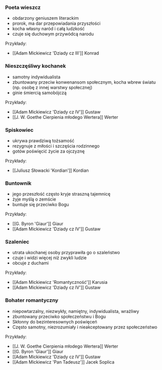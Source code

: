 ### Poeta wieszcz
- obdarzony geniuszem literackim
- prorok, ma dar przepowiadania przyszłości
- kocha własny naród i całą ludzkość
- czuje się duchowym przywódcą narodu

Przykłady:
- [[Adam Mickiewicz 'Dziady cz III']] Konrad

### Nieszczęśliwy kochanek
- samotny indywidualista
- zbuntowany przeciw konwenansom społecznym, kocha wbrew światu (np. osobę z innej warstwy społecznej)
- ginie śmiercią samobójczą

Przykłady:
- [[Adam Mickiewicz 'Dziady cz IV']] Gustaw
- [[J. W. Goethe Cierpienia młodego Wertera]] Werter

### Spiskowiec
- ukrywa prawdziwą tożsamość
- rezygnuje z miłości i szczęścia rodzinnego
- gotów poświęcić życie za ojczyznę

Przykłady:
- [[Juliusz Słowacki 'Kordian']] Kordian

### Buntownik
- jego przeszłość często kryje straszną tajemnicę
- żyje myślą o zemście
- buntuje się przeciwko Bogu

Przykłady:
- [[G. Byron 'Giaur']] Giaur
- [[Adam Mickiewicz 'Dziady cz IV']] Gustaw

### Szaleniec
- utrata ukochanej osoby przyprawiła go o szaleństwo
- czuje i widzi więcej niż zwykli ludzie
- obcuje z duchami

Przykłady:
- [[Adam Mickiewicz 'Romantyczność']] Karusia
- [[Adam Mickiewicz 'Dziady cz IV']] Gustaw

### Bohater romantyczny
- niepowtarzalny, niezwykły, namiętny, indywidualista, wrażliwy
- zbuntowany przeciwko społeczeństwu i Bogu
- Skłonny do bezinteresownych poświęceń
- Często samotny, niezrozumiały i nieakceptowany przez społeczeństwo

Przykłady:
- [[J. W. Goethe Cierpienia młodego Wertera]] Werter
- [[G. Byron 'Giaur']] Giaur
- [[Adam Mickiewicz 'Dziady cz IV']] Gustaw
- [[Adam Mickiewicz 'Pan Tadeusz']] Jacek Soplica